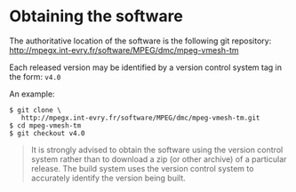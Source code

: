 <!--- Clone  --->
# Obtaining the software

The authoritative location of the software is the following git repository: <http://mpegx.int-evry.fr/software/MPEG/dmc/mpeg-vmesh-tm>

Each released version may be identified by a version control system tag in the form: `v4.0`

An example:

```console
$ git clone \
   http://mpegx.int-evry.fr/software/MPEG/dmc/mpeg-vmesh-tm.git
$ cd mpeg-vmesh-tm
$ git checkout v4.0
```

> It is strongly advised to obtain the software using the version control
> system rather than to download a zip (or other archive) of a particular
> release.  The build system uses the version control system to accurately
> identify the version being built.

